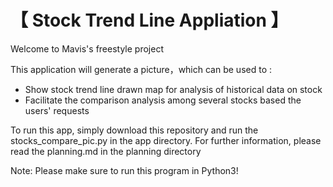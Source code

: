 # 【 Stock Trend Line Appliation 】

Welcome to Mavis's freestyle project

This application will generate a picture，which can be used to :
*  Show stock trend line drawn map for analysis of historical data on stock 
*  Facilitate the comparison analysis among several stocks based the users' requests

To run this app, simply download this repository and run the stocks_compare_pic.py in the app directory.
For further information, please read the planning.md in the planning directory

Note: Please make sure to run this program in Python3!
